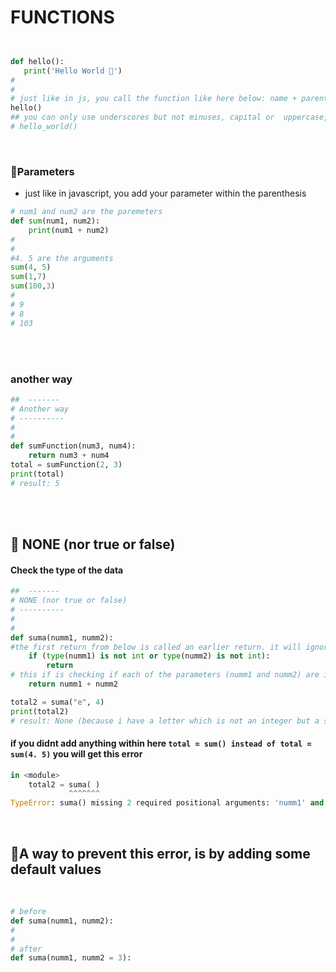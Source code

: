 # FUNCTIONS

```python


def hello():
   print('Hello World 🍰')
#
#
# just like in js, you call the function like here below: name + parentheses
hello()
## you can only use underscores but not minuses, capital or  uppercase, only lowercase
# hello_world()
```

<br>

### 🍭Parameters

- just like in javascript, you add your parameter within the parenthesis

```python
# num1 and num2 are the paremeters
def sum(num1, num2):
    print(num1 + num2)
#
#
#4. 5 are the arguments
sum(4, 5)
sum(1,7)
sum(100,3)
#
# 9
# 8
# 103

```

<br>
<br>

### another way

```python
##  -------
# Another way
# ----------
#
#
def sumFunction(num3, num4):
    return num3 + num4
total = sumFunction(2, 3)
print(total)
# result: 5
```

<br>
<br>

## 🍭 NONE (nor true or false)

#### Check the type of the data

```python
##  -------
# NONE (nor true or false)
# ----------
#
#
def suma(numm1, numm2):
#the first return from below is called an earlier return. it will ignore the second return
    if (type(numm1) is not int or type(numm2) is not int):
        return
# this if is checking if each of the parameters (numm1 and numm2) are integers, but as you can see i purposely added a letter to get an error
    return numm1 + numm2

total2 = suma("e", 4)
print(total2)
# result: None (because i have a letter which is not an integer but a string)
```

#### if you didnt add anything within here `total = sum() instead of total = sum(4. 5)` you will get this error

```python
in <module>
    total2 = suma( )
             ^^^^^^^
TypeError: suma() missing 2 required positional arguments: 'numm1' and 'numm2'
```

<br>

## 🍭A way to prevent this error, is by adding some **default values**

<br>

```python
# before
def suma(numm1, numm2):
#
#
# after
def suma(numm1, numm2 = 3):
```

###
